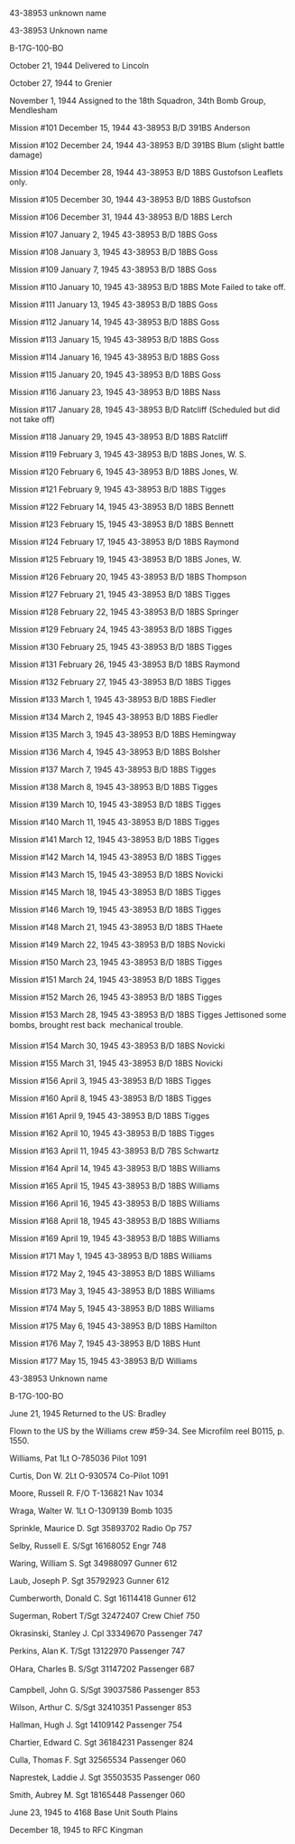 





43-38953 unknown name






 




43-38953 Unknown name

B-17G-100-BO

October 21, 1944 Delivered to Lincoln

October 27, 1944 to Grenier

November 1, 1944 Assigned to the 18th Squadron,
34th Bomb Group, Mendlesham

Mission #101 December 15, 1944 43-38953 B/D 391BS Anderson

Mission #102 December 24, 1944 43-38953 B/D 391BS Blum
(slight battle damage)

Mission #104 December 28, 1944 43-38953 B/D 18BS Gustofson Leaflets only.

Mission #105 December 30, 1944 43-38953 B/D 18BS Gustofson

Mission #106 December 31, 1944 43-38953 B/D 18BS Lerch

Mission #107 January 2, 1945 43-38953 B/D 18BS Goss

Mission #108 January 3, 1945 43-38953 B/D 18BS Goss

Mission #109 January 7, 1945 43-38953 B/D 18BS Goss

Mission #110 January 10, 1945 43-38953 B/D 18BS Mote  Failed to take off.

Mission #111 January 13, 1945 43-38953 B/D 18BS Goss

Mission #112 January 14, 1945 43-38953 B/D 18BS Goss

Mission #113 January 15, 1945 43-38953 B/D 18BS Goss

Mission #114 January 16, 1945 43-38953 B/D 18BS Goss

Mission #115 January 20, 1945 43-38953 B/D 18BS Goss

Mission #116 January 23, 1945 43-38953 B/D 18BS Nass

Mission #117 January 28, 1945 43-38953 B/D Ratcliff (Scheduled but did not take
off)

Mission #118 January 29, 1945 43-38953 B/D 18BS Ratcliff

Mission #119 February 3, 1945 43-38953 B/D 18BS Jones, W. S.

Mission #120 February 6, 1945 43-38953 B/D 18BS Jones, W.

Mission #121 February 9, 1945 43-38953 B/D 18BS Tigges

Mission #122 February 14, 1945 43-38953 B/D 18BS Bennett

Mission #123 February 15, 1945 43-38953 B/D 18BS Bennett

Mission #124 February 17, 1945 43-38953 B/D 18BS Raymond

Mission #125 February 19, 1945 43-38953 B/D 18BS Jones, W.

Mission #126 February 20, 1945 43-38953 B/D 18BS Thompson

Mission #127 February 21, 1945 43-38953 B/D 18BS Tigges

Mission #128 February 22, 1945 43-38953 B/D 18BS Springer

Mission #129 February 24, 1945 43-38953 B/D 18BS Tigges

Mission #130 February 25, 1945 43-38953 B/D 18BS Tigges

Mission #131 February 26, 1945 43-38953 B/D 18BS Raymond

Mission #132 February 27, 1945 43-38953 B/D 18BS Tigges

Mission #133 March 1, 1945 43-38953 B/D 18BS Fiedler

Mission #134 March 2, 1945 43-38953 B/D 18BS Fiedler

Mission #135 March 3, 1945 43-38953 B/D 18BS Hemingway

Mission #136 March 4, 1945 43-38953 B/D 18BS Bolsher

Mission #137 March 7, 1945 43-38953 B/D 18BS Tigges

Mission #138 March 8, 1945 43-38953 B/D 18BS Tigges

Mission #139 March 10, 1945 43-38953 B/D 18BS Tigges

Mission #140 March 11, 1945 43-38953 B/D 18BS Tigges

Mission #141 March 12, 1945 43-38953 B/D 18BS Tigges

Mission #142 March 14, 1945 43-38953 B/D 18BS Tigges

Mission #143 March 15, 1945 43-38953 B/D 18BS Novicki

Mission #145 March 18, 1945 43-38953 B/D 18BS Tigges

Mission #146 March 19, 1945 43-38953 B/D 18BS Tigges

Mission #148 March 21, 1945 43-38953 B/D 18BS THaete

Mission #149 March 22, 1945 43-38953 B/D 18BS Novicki

Mission #150 March 23, 1945 43-38953 B/D 18BS Tigges

Mission #151 March 24, 1945 43-38953 B/D 18BS Tigges

Mission #152 March 26, 1945 43-38953 B/D 18BS Tigges

Mission #153 March 28, 1945 43-38953 B/D 18BS Tigges Jettisoned some bombs, brought rest
back  mechanical trouble.

Mission #154 March 30, 1945 43-38953 B/D 18BS Novicki

Mission #155 March 31, 1945 43-38953 B/D 18BS Novicki

Mission #156 April 3, 1945 43-38953 B/D 18BS Tigges

Mission #160 April 8, 1945 43-38953 B/D 18BS Tigges

Mission #161 April 9, 1945 43-38953 B/D 18BS Tigges

Mission #162 April 10, 1945 43-38953 B/D 18BS Tigges

Mission #163 April 11, 1945 43-38953 B/D 7BS Schwartz

Mission #164 April 14, 1945 43-38953 B/D 18BS Williams

Mission #165 April 15, 1945 43-38953 B/D 18BS Williams

Mission #166 April 16, 1945 43-38953 B/D 18BS Williams

Mission #168 April 18, 1945 43-38953 B/D 18BS Williams

Mission #169 April 19, 1945 43-38953 B/D 18BS Williams

Mission #171 May 1, 1945 43-38953 B/D 18BS Williams

Mission #172 May 2, 1945 43-38953 B/D 18BS Williams

Mission #173 May 3, 1945 43-38953 B/D 18BS Williams

Mission #174 May 5, 1945 43-38953 B/D 18BS Williams

Mission #175 May 6, 1945 43-38953 B/D 18BS Hamilton

Mission #176 May 7, 1945 43-38953 B/D 18BS Hunt

Mission #177 May 15, 1945 43-38953 B/D Williams

43-38953 Unknown name

B-17G-100-BO

June 21, 1945 Returned to the US: Bradley

Flown to the US by the Williams crew #59-34. See Microfilm
reel B0115, p. 1550\.

Williams, Pat 1Lt O-785036 Pilot 1091

Curtis, Don W. 2Lt O-930574 Co-Pilot 1091

Moore, Russell R. F/O T-136821 Nav 1034

Wraga, Walter W. 1Lt O-1309139 Bomb 1035

Sprinkle, Maurice D. Sgt 35893702 Radio Op 757

Selby, Russell E. S/Sgt 16168052 Engr 748

Waring, William S. Sgt 34988097 Gunner 612

Laub, Joseph P. Sgt 35792923 Gunner 612

Cumberworth, Donald C. Sgt 16114418 Gunner 612

Sugerman, Robert T/Sgt 32472407 Crew
Chief 750

Okrasinski, Stanley J. Cpl 33349670 Passenger 747

Perkins, Alan K. T/Sgt 13122970 Passenger 747

OHara, Charles B. S/Sgt 31147202 Passenger 687

Campbell, John G. S/Sgt 39037586 Passenger 853

Wilson, Arthur C. S/Sgt 32410351 Passenger 853

Hallman, Hugh J. Sgt 14109142 Passenger 754

Chartier, Edward C. Sgt 36184231 Passenger 824

Culla, Thomas F. Sgt 32565534 Passenger 060

Naprestek, Laddie J. Sgt 35503535 Passenger 060

Smith, Aubrey M. Sgt 18165448 Passenger 060

June 23, 1945 to 4168 Base Unit South Plains

December 18, 1945 to RFC Kingman




